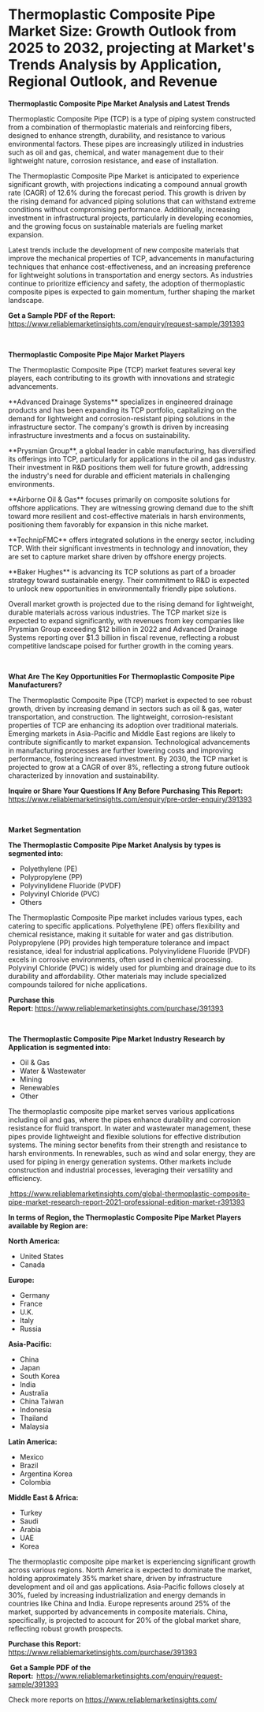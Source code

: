 <p><h1>Thermoplastic Composite Pipe Market Size: Growth Outlook from 2025 to 2032, projecting at Market's Trends Analysis by Application, Regional Outlook, and Revenue</h1></p><p><strong>Thermoplastic Composite Pipe Market Analysis and Latest Trends</strong></p>
<p><p>Thermoplastic Composite Pipe (TCP) is a type of piping system constructed from a combination of thermoplastic materials and reinforcing fibers, designed to enhance strength, durability, and resistance to various environmental factors. These pipes are increasingly utilized in industries such as oil and gas, chemical, and water management due to their lightweight nature, corrosion resistance, and ease of installation.</p><p>The Thermoplastic Composite Pipe Market is anticipated to experience significant growth, with projections indicating a compound annual growth rate (CAGR) of 12.6% during the forecast period. This growth is driven by the rising demand for advanced piping solutions that can withstand extreme conditions without compromising performance. Additionally, increasing investment in infrastructural projects, particularly in developing economies, and the growing focus on sustainable materials are fueling market expansion. </p><p>Latest trends include the development of new composite materials that improve the mechanical properties of TCP, advancements in manufacturing techniques that enhance cost-effectiveness, and an increasing preference for lightweight solutions in transportation and energy sectors. As industries continue to prioritize efficiency and safety, the adoption of thermoplastic composite pipes is expected to gain momentum, further shaping the market landscape.</p></p>
<p><strong>Get a Sample PDF of the Report:&nbsp;</strong> <a href="https://www.reliablemarketinsights.com/enquiry/request-sample/391393?utm_campaign=2280&utm_medium=2&utm_source=Github&utm_content=ia&utm_term=29032025&utm_id=thermoplastic-composite-pipe">https://www.reliablemarketinsights.com/enquiry/request-sample/391393</a></p>
<p>&nbsp;</p>
<p><strong>Thermoplastic Composite Pipe Major Market Players</strong></p>
<p><p>The Thermoplastic Composite Pipe (TCP) market features several key players, each contributing to its growth with innovations and strategic advancements. </p><p>**Advanced Drainage Systems** specializes in engineered drainage products and has been expanding its TCP portfolio, capitalizing on the demand for lightweight and corrosion-resistant piping solutions in the infrastructure sector. The company's growth is driven by increasing infrastructure investments and a focus on sustainability.</p><p>**Prysmian Group**, a global leader in cable manufacturing, has diversified its offerings into TCP, particularly for applications in the oil and gas industry. Their investment in R&D positions them well for future growth, addressing the industry's need for durable and efficient materials in challenging environments. </p><p>**Airborne Oil & Gas** focuses primarily on composite solutions for offshore applications. They are witnessing growing demand due to the shift toward more resilient and cost-effective materials in harsh environments, positioning them favorably for expansion in this niche market.</p><p>**TechnipFMC** offers integrated solutions in the energy sector, including TCP. With their significant investments in technology and innovation, they are set to capture market share driven by offshore energy projects. </p><p>**Baker Hughes** is advancing its TCP solutions as part of a broader strategy toward sustainable energy. Their commitment to R&D is expected to unlock new opportunities in environmentally friendly pipe solutions.</p><p>Overall market growth is projected due to the rising demand for lightweight, durable materials across various industries. The TCP market size is expected to expand significantly, with revenues from key companies like Prysmian Group exceeding $12 billion in 2022 and Advanced Drainage Systems reporting over $1.3 billion in fiscal revenue, reflecting a robust competitive landscape poised for further growth in the coming years.</p></p>
<p>&nbsp;</p>
<p><strong>What Are The Key Opportunities For Thermoplastic Composite Pipe Manufacturers?</strong></p>
<p><p>The Thermoplastic Composite Pipe (TCP) market is expected to see robust growth, driven by increasing demand in sectors such as oil & gas, water transportation, and construction. The lightweight, corrosion-resistant properties of TCP are enhancing its adoption over traditional materials. Emerging markets in Asia-Pacific and Middle East regions are likely to contribute significantly to market expansion. Technological advancements in manufacturing processes are further lowering costs and improving performance, fostering increased investment. By 2030, the TCP market is projected to grow at a CAGR of over 8%, reflecting a strong future outlook characterized by innovation and sustainability.</p></p>
<p><strong>Inquire or Share Your Questions If Any Before Purchasing This Report:</strong> <a href="https://www.reliablemarketinsights.com/enquiry/pre-order-enquiry/391393?utm_campaign=2280&utm_medium=2&utm_source=Github&utm_content=ia&utm_term=29032025&utm_id=thermoplastic-composite-pipe">https://www.reliablemarketinsights.com/enquiry/pre-order-enquiry/391393</a></p>
<p>&nbsp;</p>
<p><strong>Market Segmentation</strong></p>
<p><strong>The Thermoplastic Composite Pipe Market Analysis by types is segmented into:</strong></p>
<p><ul><li>Polyethylene (PE)</li><li>Polypropylene (PP)</li><li>Polyvinylidene Fluoride (PVDF)</li><li>Polyvinyl Chloride (PVC)</li><li>Others</li></ul></p>
<p><p>The Thermoplastic Composite Pipe market includes various types, each catering to specific applications. Polyethylene (PE) offers flexibility and chemical resistance, making it suitable for water and gas distribution. Polypropylene (PP) provides high temperature tolerance and impact resistance, ideal for industrial applications. Polyvinylidene Fluoride (PVDF) excels in corrosive environments, often used in chemical processing. Polyvinyl Chloride (PVC) is widely used for plumbing and drainage due to its durability and affordability. Other materials may include specialized compounds tailored for niche applications.</p></p>
<p><strong>Purchase this Report:&nbsp;</strong><a href="https://www.reliablemarketinsights.com/purchase/391393?utm_campaign=2280&utm_medium=2&utm_source=Github&utm_content=ia&utm_term=29032025&utm_id=thermoplastic-composite-pipe">https://www.reliablemarketinsights.com/purchase/391393</a></p>
<p>&nbsp;</p>
<p><strong>The Thermoplastic Composite Pipe Market Industry Research by Application is segmented into:</strong></p>
<p><ul><li>Oil & Gas</li><li>Water & Wastewater</li><li>Mining</li><li>Renewables</li><li>Other</li></ul></p>
<p><p>The thermoplastic composite pipe market serves various applications including oil and gas, where the pipes enhance durability and corrosion resistance for fluid transport. In water and wastewater management, these pipes provide lightweight and flexible solutions for effective distribution systems. The mining sector benefits from their strength and resistance to harsh environments. In renewables, such as wind and solar energy, they are used for piping in energy generation systems. Other markets include construction and industrial processes, leveraging their versatility and efficiency.</p></p>
<p><a href="https://www.reliablemarketinsights.com/global-thermoplastic-composite-pipe-market-research-report-2021-professional-edition-market-r391393?utm_campaign=2280&utm_medium=2&utm_source=Github&utm_content=ia&utm_term=29032025&utm_id=thermoplastic-composite-pipe">&nbsp;https://www.reliablemarketinsights.com/global-thermoplastic-composite-pipe-market-research-report-2021-professional-edition-market-r391393</a></p>
<p><strong>In terms of Region, the Thermoplastic Composite Pipe Market Players available by Region are:</strong></p>
<p>
    <p> <strong> North America: </strong>
        <ul>
            <li>United States</li>
            <li>Canada</li>
        </ul>
        </p> 
    <p> <strong> Europe: </strong>
        <ul>
            <li>Germany</li>
            <li>France</li>
            <li>U.K.</li>
            <li>Italy</li>
            <li>Russia</li>
        </ul>
        </p> 
    <p> <strong> Asia-Pacific: </strong>
        <ul>
            <li>China</li>
            <li>Japan</li>
            <li>South Korea</li>
            <li>India</li>
            <li>Australia</li>
            <li>China Taiwan</li>
            <li>Indonesia</li>
            <li>Thailand</li>
            <li>Malaysia</li>
        </ul>
        </p> 
    <p> <strong> Latin America: </strong>
        <ul>
            <li>Mexico</li>
            <li>Brazil</li>
            <li>Argentina Korea</li>
            <li>Colombia</li>
        </ul>
        </p> 
    <p> <strong> Middle East & Africa: </strong>
        <ul>
            <li>Turkey</li>
            <li>Saudi</li>
            <li>Arabia</li>
            <li>UAE</li>
            <li>Korea</li>
        </ul>
    </p>
    </p>
<p><p>The thermoplastic composite pipe market is experiencing significant growth across various regions. North America is expected to dominate the market, holding approximately 35% market share, driven by infrastructure development and oil and gas applications. Asia-Pacific follows closely at 30%, fueled by increasing industrialization and energy demands in countries like China and India. Europe represents around 25% of the market, supported by advancements in composite materials. China, specifically, is projected to account for 20% of the global market share, reflecting robust growth prospects.</p></p>
<p><strong>Purchase this Report: </strong><a href="https://www.reliablemarketinsights.com/purchase/391393?utm_campaign=2280&utm_medium=2&utm_source=Github&utm_content=ia&utm_term=29032025&utm_id=thermoplastic-composite-pipe">https://www.reliablemarketinsights.com/purchase/391393</a></p>
<p>&nbsp;<strong>Get a Sample PDF of the Report:&nbsp;&nbsp;</strong><a href="https://www.reliablemarketinsights.com/enquiry/request-sample/391393?utm_campaign=2280&utm_medium=2&utm_source=Github&utm_content=ia&utm_term=29032025&utm_id=thermoplastic-composite-pipe">https://www.reliablemarketinsights.com/enquiry/request-sample/391393</a></p>
<p><strong></strong></p>
<p>Check more reports on <a href="https://www.reliablemarketinsights.com/?utm_campaign=2280&utm_medium=2&utm_source=Github&utm_content=ia&utm_term=29032025&utm_id=thermoplastic-composite-pipe">https://www.reliablemarketinsights.com/</a></p>